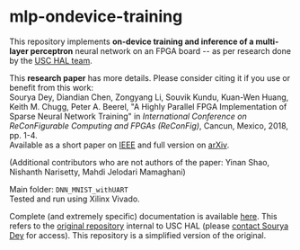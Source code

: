 # mlp-ondevice-training
This repository implements  **on-device training and inference of a multi-layer perceptron** neural network on an FPGA board  -- as per research done by the [USC HAL team](https://hal.usc.edu/).

This  **research paper**  has more details. Please consider citing it if you use or benefit from this work:  
Sourya Dey, Diandian Chen, Zongyang Li, Souvik Kundu, Kuan-Wen Huang, Keith M. Chugg, Peter A. Beerel, "A Highly Parallel FPGA Implementation of Sparse Neural Network Training" in  _International Conference on ReConFigurable Computing and FPGAs (ReConFig)_, Cancun, Mexico, 2018, pp. 1-4.<br>
Available as a short paper on [IEEE](https://ieeexplore.ieee.org/document/8641739)  and full version on [arXiv](https://arxiv.org/abs/1806.01087).

(Additional contributors who are not authors of the paper: Yinan Shao, Nishanth Narisetty, Mahdi Jelodari Mamaghani)

Main folder: `DNN_MNIST_withUART`<br>
Tested and run using Xilinx Vivado.

Complete (and extremely specific) documentation is available [here](https://www.evernote.com/shard/s429/sh/617d573d-c6c0-46fd-ba92-53df0ba085c7/a4d5ad08cb8c004cf8a5f5e80a5d2514). This refers to the [original repository](https://github.com/usc-hal/dnn-rtl) internal to USC HAL (please [contact Sourya Dey](mailto:sourya.dey@gmail.com) for access). This repository is a simplified version of the original.
